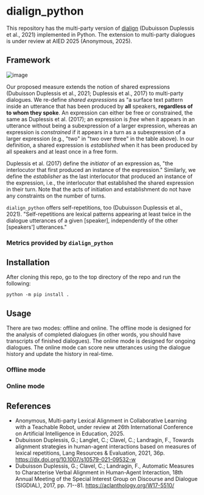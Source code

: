 # dialign_python

This repository has the multi-party version of [dialign](https://github.com/GuillaumeDD/dialign) (Dubuisson Duplessis et al., 2021) implemented in Python. The extension to multi-party dialogues is under review at AIED 2025 (Anonymous, 2025).

## Framework
![image](https://github.com/user-attachments/assets/54e9cf16-b8ec-4b7a-92d0-e22407e1a19d)

Our proposed measure extends the notion of shared expressions (Dubuisson Duplessis et al., 2021; Duplessis et al., 2017) to multi-party dialogues. We re-define *shared expressions* as "a surface text pattern inside an utterance that has been produced by **all** speakers, **regardless of to whom they spoke**. An expression can either be
free or constrained, the same as Duplessis et al. (2017); an expression is *free* when it appears in an utterance without being a subexpression of a larger expression, whereas an expression is *constrained* if it appears in a turn as a subexpression of a larger expression (e.g., "two" in "two over three" in the table above). In our definition, a shared expression is *established* when it has been produced by all speakers and at least once in a free form.

Duplessis et al. (2017) define the *initiator* of an expression as, "the interlocutor that first produced an instance of the expression." Similarly, we define the *establisher* as the last interlocutor that produced an instance of the expression, i.e., the interlocutor that established the shared expression in their turn. Note that the acts of initiation and establishment do not have any constraints on the number of turns.

`dialign_python` offers self-repetitions, too (Dubuisson Duplessis et al., 2021). "Self-repetitions are lexical patterns appearing at least twice in the dialogue utterances of a given \[speaker\], independently of the other \[speakers'\] utterances."

### Metrics provided by `dialign_python`


## Installation
After cloning this repo, go to the top directory of the repo and run the following:
```
python -m pip install .
```

## Usage
There are two modes: offline and online. The offline mode is designed for the analysis of completed dialogues (in other words, you should have transcripts of finished dialogues). The online mode is designed for ongoing dialogues. The online mode can score new utterances using the dialogue history and update the history in real-time.

### Offline mode


### Online mode


## References
- Anonymous, Multi-party Lexical Alignment in Collaborative Learning with a Teachable Robot, under review at 26th International Conference on Artificial Intelligence in Education, 2025.
- Dubuisson Duplessis, G.; Langlet, C.; Clavel, C.; Landragin, F., Towards alignment strategies in human-agent interactions based on measures of lexical repetitions, Lang Resources & Evaluation, 2021, 36p. https://dx.doi.org/10.1007/s10579-021-09532-w
- Dubuisson Duplessis, G.; Clavel, C.; Landragin, F., Automatic Measures to Characterise Verbal Alignment in Human-Agent Interaction, 18th Annual Meeting of the Special Interest Group on Discourse and Dialogue (SIGDIAL), 2017, pp. 71--81. https://aclanthology.org/W17-5510/
